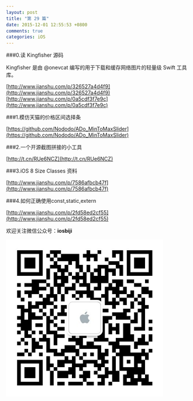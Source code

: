 ```yaml
---
layout: post
title: "第 29 篇"
date: 2015-12-01 12:55:53 +0800
comments: true
categories: iOS
---
```


###0.读 Kingfisher 源码

Kingfisher 是由 @onevcat 编写的用于下载和缓存网络图片的轻量级 Swift 工具库。  

[http://www.jianshu.com/p/326527a4d4f9](http://www.jianshu.com/p/326527a4d4f9)  
[http://www.jianshu.com/p/0a5cdf3f7e9c](http://www.jianshu.com/p/0a5cdf3f7e9c)

###1.模仿天猫的价格区间选择条

[https://github.com/Nododo/ADo_MinToMaxSlider](https://github.com/Nododo/ADo_MinToMaxSlider)  

###2.一个开源截图拼接的小工具

[http://t.cn/RUe6NCZ](http://t.cn/RUe6NCZ)  

###3.iOS 8 Size Classes 资料

[http://www.jianshu.com/p/7586afbcb47f](http://www.jianshu.com/p/7586afbcb47f) 

###4.如何正确使用const,static,extern

[http://www.jianshu.com/p/2fd58ed2cf55](http://www.jianshu.com/p/2fd58ed2cf55)  

欢迎关注微信公众号：**iosbiji**

![iOS开发笔记](/images/weixin.jpg)